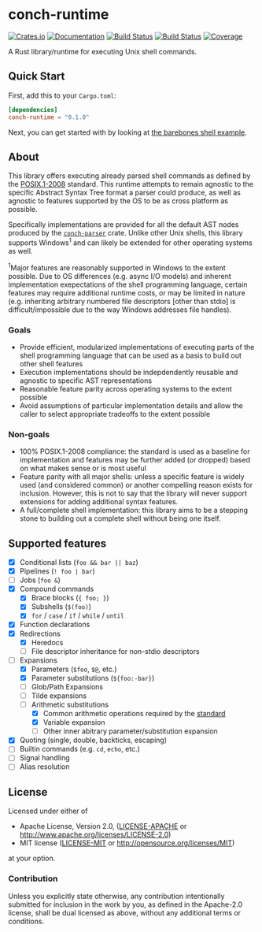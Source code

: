 # conch-runtime

[![Crates.io](https://img.shields.io/crates/v/conch-runtime.svg)](https://crates.io/crates/conch-runtime)
[![Documentation](https://docs.rs/conch-runtime/badge.svg)](https://docs.rs/conch-runtime)
[![Build Status](https://travis-ci.org/ipetkov/conch-runtime.svg?branch=master)](https://travis-ci.org/ipetkov/conch-runtime)
[![Build Status](https://img.shields.io/appveyor/ci/ipetkov/conch-runtime/master.svg)](https://ci.appveyor.com/project/ipetkov/conch-runtime)
[![Coverage](https://img.shields.io/codecov/c/github/ipetkov/conch-runtime/master.svg)](https://codecov.io/gh/ipetkov/conch-runtime)

A Rust library/runtime for executing Unix shell commands.

## Quick Start
First, add this to your `Cargo.toml`:

```toml
[dependencies]
conch-runtime = "0.1.0"
```

Next, you can get started with by looking at [the barebones shell example][shell-example].

## About
This library offers executing already parsed shell commands as defined by the
[POSIX.1-2008][POSIX] standard. This runtime attempts to remain agnostic to the
specific Abstract Syntax Tree format a parser could produce, as well as agnostic
to features supported by the OS to be as cross platform as possible.

Specifically implementations are provided for all the default AST nodes produced
by the [`conch-parser`][conch-parser] crate. Unlike other Unix shells, this
library supports Windows<sup>1</sup> and can likely be extended for other
operating systems as well.

<sup>1</sup>Major features are reasonably supported in Windows to the extent
possible. Due to OS differences (e.g. async I/O models) and inherent implementation
exepectations of the shell programming language, certain features may require
additional runtime costs, or may be limited in nature (e.g. inheriting arbitrary
numbered file descriptors [other than stdio] is difficult/impossible due to the
way Windows addresses file handles).

[POSIX]: http://pubs.opengroup.org/onlinepubs/9699919799/
[conch-parser]: https://docs.rs/conch-parser
[shell-example]: https://github.com/ipetkov/conch-runtime/blob/master/examples/shell.rs

### Goals
* Provide efficient, modularized implementations of executing parts of the shell
programming language that can be used as a basis to build out other shell
features
* Execution implementations should be indepdendently reusable and agnostic
to specific AST representations
* Reasonable feature parity across operating systems to the extent possible
* Avoid assumptions of particular implementation details and allow the caller
to select appropriate tradeoffs to the extent possible

### Non-goals
* 100% POSIX.1-2008 compliance: the standard is used as a baseline for
implementation and features may be further added (or dropped) based on what
makes sense or is most useful
* Feature parity with all major shells: unless a specific feature is
widely used (and considered common) or another compelling reason exists
for inclusion. However, this is not to say that the library will never
support extensions for adding additional syntax features.
* A full/complete shell implementation: this library aims to be a stepping stone
to building out a complete shell without being one itself.

## Supported features
- [x] Conditional lists (`foo && bar || baz`)
- [x] Pipelines (`! foo | bar`)
- [ ] Jobs (`foo &`)
- [x] Compound commands
  - [x] Brace blocks (`{ foo; }`)
  - [x] Subshells (`$(foo)`)
  - [x] `for` / `case` / `if` / `while` / `until`
- [x] Function declarations
- [x] Redirections
   - [x] Heredocs
   - [ ] File descriptor inheritance for non-stdio descriptors
- [ ] Expansions
   - [x] Parameters (`$foo`, `$@`, etc.)
   - [x] Parameter substitutions (`${foo:-bar}`)
   - [ ] Glob/Path Expansions
   - [ ] Tilde expansions
   - [ ] Arithmetic substitutions
     - [x] Common arithmetic operations required by the [standard][POSIX-arith]
     - [x] Variable expansion
     - [ ] Other inner abitrary parameter/substitution expansion
- [x] Quoting (single, double, backticks, escaping)
- [ ] Builtin commands (e.g. `cd`, `echo`, etc.)
- [ ] Signal handling
- [ ] Alias resolution

[POSIX-arith]: http://pubs.opengroup.org/onlinepubs/9699919799/utilities/V3_chap02.html#tag_18_06_04

## License
Licensed under either of

 * Apache License, Version 2.0, ([LICENSE-APACHE](LICENSE-APACHE) or http://www.apache.org/licenses/LICENSE-2.0)
 * MIT license ([LICENSE-MIT](LICENSE-MIT) or http://opensource.org/licenses/MIT)

at your option.

### Contribution
Unless you explicitly state otherwise, any contribution intentionally
submitted for inclusion in the work by you, as defined in the Apache-2.0
license, shall be dual licensed as above, without any additional terms or
conditions.
